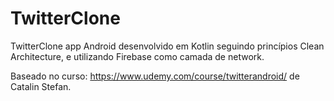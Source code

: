 # TwitterClone

TwitterClone app Android desenvolvido em Kotlin seguindo princípios Clean Architecture, e utilizando Firebase como camada de network.

Baseado no curso: https://www.udemy.com/course/twitterandroid/ de Catalin Stefan.
